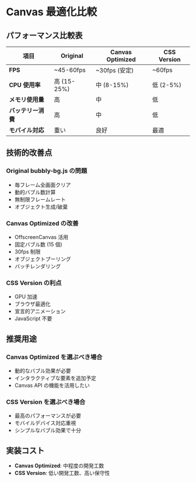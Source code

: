 # Canvas 最適化比較

## パフォーマンス比較表

| 項目               | Original    | Canvas Optimized | CSS Version |
| ------------------ | ----------- | ---------------- | ----------- |
| **FPS**            | ~45-60fps   | ~30fps (安定)    | ~60fps      |
| **CPU 使用率**     | 高 (15-25%) | 中 (8-15%)       | 低 (2-5%)   |
| **メモリ使用量**   | 高          | 中               | 低          |
| **バッテリー消費** | 高          | 中               | 低          |
| **モバイル対応**   | 重い        | 良好             | 最適        |

## 技術的改善点

### Original bubbly-bg.js の問題

- 毎フレーム全画面クリア
- 動的バブル数計算
- 無制限フレームレート
- オブジェクト生成/破棄

### Canvas Optimized の改善

- OffscreenCanvas 活用
- 固定バブル数 (15 個)
- 30fps 制限
- オブジェクトプーリング
- バッチレンダリング

### CSS Version の利点

- GPU 加速
- ブラウザ最適化
- 宣言的アニメーション
- JavaScript 不要

## 推奨用途

### Canvas Optimized を選ぶべき場合

- 動的なバブル効果が必要
- インタラクティブな要素を追加予定
- Canvas API の機能を活用したい

### CSS Version を選ぶべき場合

- 最高のパフォーマンスが必要
- モバイルデバイス対応重視
- シンプルなバブル効果で十分

## 実装コスト

- **Canvas Optimized**: 中程度の開発工数
- **CSS Version**: 低い開発工数、高い保守性
